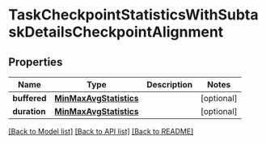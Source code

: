 # TaskCheckpointStatisticsWithSubtaskDetailsCheckpointAlignment

## Properties
Name | Type | Description | Notes
------------ | ------------- | ------------- | -------------
**buffered** | [**MinMaxAvgStatistics**](MinMaxAvgStatistics.md) |  | [optional] 
**duration** | [**MinMaxAvgStatistics**](MinMaxAvgStatistics.md) |  | [optional] 

[[Back to Model list]](../README.md#documentation-for-models) [[Back to API list]](../README.md#documentation-for-api-endpoints) [[Back to README]](../README.md)

